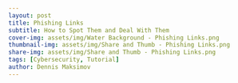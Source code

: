 ```yaml
---
layout: post
title: Phishing Links
subtitle: How to Spot Them and Deal With Them
cover-img: assets/img/Water Background - Phishing Links.png
thumbnail-img: assets/img/Share and Thumb - Phishing Links.png
share-img: assets/img/Share and Thumb - Phishing Links.png
tags: [Cybersecurity, Tutorial]
author: Dennis Maksimov
---
```

